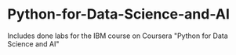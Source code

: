 # Python-for-Data-Science-and-AI
Includes done labs for the IBM course on Coursera  "Python for Data Science and AI" 
